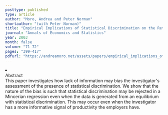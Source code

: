 ```yaml
---
posttype: published
type: article
author: "Moro, Andrea and Peter Norman"
shortauthor: "(with Peter Norman)"
title: "Empirical Implications of Statistical Discrimination on the Returns to Measures of Skill"
journal: "Annals of Economics and Statistics"
year: 2003
month: false
volume: "71-72"
pages: "399-417"
pdfurl: "https://andreamoro.net/assets/papers/empirical_implications_of_statistical_discrimination.pdf"
---
```

<li class='acc_hide'> <div class="title">Abstract</div>
This paper investigates how lack of information may bias the investigator's
assessment of the presence of statistical discrimination. We show that the nature of
the bias is such that statistical discrimination may be rejected in a Mincerian regression
even when the data is generated from an equilibrium with statistical discrimination.
This may occur even when the investigator has a more informative signal of productivity
the employers have.
</li>
